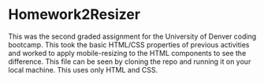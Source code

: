 # Homework2Resizer
This was the second graded assignment for the University of Denver coding bootcamp. This took the basic HTML/CSS properties of previous activities and worked to apply mobile-resizing to the HTML components to see the difference.  This file can be seen by cloning the repo and running it on your local machine. This uses only HTML and CSS.
